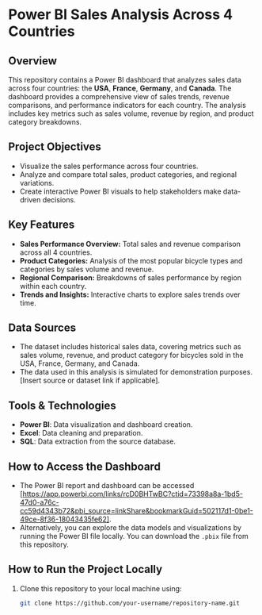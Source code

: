 # Power BI Sales Analysis Across 4 Countries

## Overview
This repository contains a Power BI dashboard that analyzes sales data across four countries: the **USA**, **France**, **Germany**, and **Canada**. The dashboard provides a comprehensive view of sales trends, revenue comparisons, and performance indicators for each country. The analysis includes key metrics such as sales volume, revenue by region, and product category breakdowns.

## Project Objectives
- Visualize the sales performance across four countries.
- Analyze and compare total sales, product categories, and regional variations.
- Create interactive Power BI visuals to help stakeholders make data-driven decisions.

## Key Features
- **Sales Performance Overview:** Total sales and revenue comparison across all 4 countries.
- **Product Categories:** Analysis of the most popular bicycle types and categories by sales volume and revenue.
- **Regional Comparison:** Breakdowns of sales performance by region within each country.
- **Trends and Insights:** Interactive charts to explore sales trends over time.

## Data Sources
- The dataset includes historical sales data, covering metrics such as sales volume, revenue, and product category for bicycles sold in the USA, France, Germany, and Canada.
- The data used in this analysis is simulated for demonstration purposes. [Insert source or dataset link if applicable].

## Tools & Technologies
- **Power BI**: Data visualization and dashboard creation.
- **Excel**: Data cleaning and preparation.
- **SQL**: Data extraction from the source database.

## How to Access the Dashboard
- The Power BI report and dashboard can be accessed [https://app.powerbi.com/links/rcD0BHTwBC?ctid=73398a8a-1bd5-47d0-a76c-cc59d4343b72&pbi_source=linkShare&bookmarkGuid=502117d1-0be1-49ce-8f36-18043435fe62].
- Alternatively, you can explore the data models and visualizations by running the Power BI file locally. You can download the `.pbix` file from this repository.

## How to Run the Project Locally
1. Clone this repository to your local machine using:
   ```bash
   git clone https://github.com/your-username/repository-name.git
